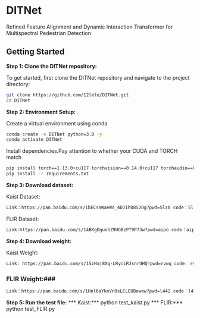 # DITNet
Refined Feature Alignment and Dynamic Interaction Transformer for Multispectral Pedestrian Detection

## **Getting Started**
**Step 1: Clone the DITNet repository:**

To get started, first clone the DITNet repository and navigate to the project directory:

```bash
git clone https://github.com/12lele/DITNet.git
cd DITNet
```
**Step 2: Environment Setup:**

Create a virtual environment using conda 

```bash
conda create -n DITNet python=3.8 -y
conda activate DITNet
```

Install dependencies.Pay attention to whether your CUDA and TORCH match 

```bash
pip install torch==1.13.0+cu117 torchvision==0.14.0+cu117 torchaudio==0.13.0 --extra-index-url https://download.pytorch.org/whl/cu117
pip install -r requirements.txt
```

**Step 3: Download dataset:**

Kaist Dataset:
 ```bash
Link：https://pan.baidu.com/s/1bECsaWaeWd_4DJIhO8S2Og?pwd=5lz0 code：5lz0
```

FLIR Dataset:

 ```bash
Link:https://pan.baidu.com/s/14BKgDguo5Z9UGBzPT9P73w?pwd=aipo code：aipo
```

**Step 4: Download weight:**

Kaist Weight:
 ```bash
Link: https://pan.baidu.com/s/1SzHaj8Xg-LRyciRJsnrUHQ?pwd=rvwq code: rvwq
```
### FLIR Weight:###
 ```bash
Link：https://pan.baidu.com/s/1Hnl6aYkoVnOsLCLEUBewew?pwd=l442 code：l442
```


**Step 5: Run the test file:**
*** Kaist:***
python test_kaist.py
*** FLIR:***
python test_FLIR.py

